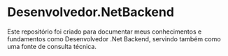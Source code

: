 # Desenvolvedor.NetBackend
Este repositório foi criado para documentar meus conhecimentos e fundamentos como Desenvolvedor .Net Backend, servindo também como uma fonte de consulta técnica.
